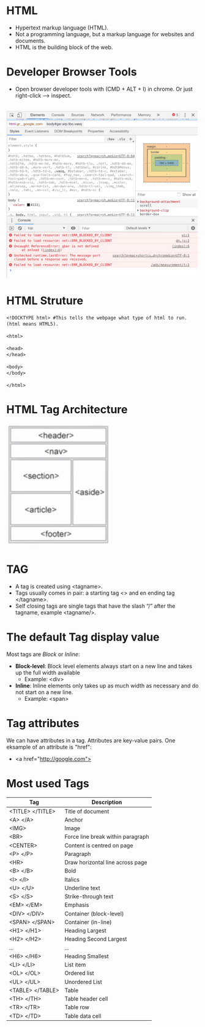
# HTML
*	Hypertext markup language (HTML). 
*	Not a programming language, but a markup language for websites and documents. 
*	HTML is the building block of the web. 

# Developer Browser Tools
* Open browser developer tools with (CMD + ALT + I) in chrome. Or just right-click --> inspect. 

<br>
<img src="images/Developer_tools.png" width="500">
<br>



# HTML Struture
```
<!DOCKTYPE html> #This tells the webpage what type of html to run. (html means HTML5). 

<html>

<head>
</head>

<body>
</body>

</html>
```

# HTML Tag Architecture
<img src="images/HTML_tag_info.jpg" width="275">

# TAG
* A tag is created using \<tagname\>. 
* Tags usually comes in pair: a starting tag \<\> and en ending tag \</tagname\>.  
* Self closing tags are single tags that have the slash “/” after the tagname, example \<tagname/\>. 

# The default Tag display value 
Most tags are *Block* or *Inline*:
* **Block-level**: Block level elements always start on a new line and takes up the full width available
  * Example: \<div\>
* **Inline**: Inline elements only takes up as much width as necessary and do not start on a new line. 
  * Example: \<span\>

# Tag attributes
We can have attributes in a tag. Attributes are key-value pairs. One eksample of an attribute is "href":
* \<a href="http://google.com">

# Most used Tags
| Tag  | Description  |
|------|--------|
| \<TITLE\> \</TITLE\> | Title of document |
| \<A\> \</A\> | Anchor |
| \<IMG\> | Image |
| \<BR\> | Force line break within paragraph |
| \<CENTER\> </CENTER> | Content is centred on page |
| \<P\> \</P\> | Paragraph |
| \<HR\> | Draw horizontal line across page |
| \<B\> \</B\> | Bold |
| \<I\> \</I\> | Italics |
| \<U\> \</U\> | Underline text |
| \<S\> \</S\> | Strike-through text |
| \<EM\> \</EM\> | Emphasis |
| \<DIV\> \</DIV\> | Container (block-level) |
| \<SPAN\> \</SPAN\> | Container (in-line) |
| \<H1\> \</H1\>  | Heading Largest |
| \<H2\> \</H2\> | Heading Second Largest |
| ... | ... |
| \<H6\> \</H6\> | Heading Smallest |
| \<LI\> \</LI\> | List item |
| \<OL\> \</OL\> | Ordered list |
| \<UL\> \</UL\> | Unordered List |
| \<TABLE\> \</TABLE\> | Table |
| \<TH\> \</TH\> | Table header cell |
| \<TR\> \</TR\> | Table row |
| \<TD\> \</TD\> | Table data cell |
